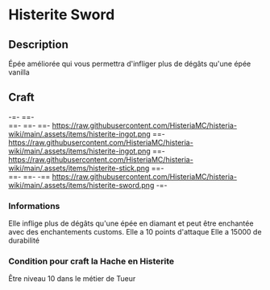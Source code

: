 # Histerite Sword

## Description
Épée améliorée qui vous permettra d'infliger plus de dégâts qu'une épée vanilla

## Craft
-=-
 ==-  
 ==- 
 ==- 
 ==- https://raw.githubusercontent.com/HisteriaMC/histeria-wiki/main/.assets/items/histerite-ingot.png
 ==- https://raw.githubusercontent.com/HisteriaMC/histeria-wiki/main/.assets/items/histerite-ingot.png
 ==- https://raw.githubusercontent.com/HisteriaMC/histeria-wiki/main/.assets/items/histerite-stick.png
 ==-  
 ==- 
 ==- 
 -== https://raw.githubusercontent.com/HisteriaMC/histeria-wiki/main/.assets/items/histerite-sword.png
-=-

### Informations
Elle inflige plus de dégâts qu'une épée en diamant et peut être enchantée avec des enchantements customs.
Elle a 10 points d'attaque 
Elle a 15000 de durabilité

### Condition pour craft la Hache en Histerite
Être niveau 10 dans le métier de Tueur
